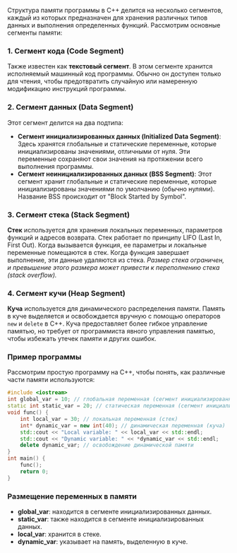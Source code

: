 Структура памяти программы в C++ делится на несколько сегментов, каждый из которых предназначен для хранения различных типов данных и выполнения определенных функций. Рассмотрим основные сегменты памяти:

### 1. Сегмент кода (Code Segment)

Также известен как **текстовый сегмент**. В этом сегменте хранится исполняемый машинный код программы. Обычно он доступен только для чтения, чтобы предотвратить случайную или намеренную модификацию инструкций программы.

### 2. Сегмент данных (Data Segment)

Этот сегмент делится на два подтипа:

- **Сегмент инициализированных данных (Initialized Data Segment)**: Здесь хранятся глобальные и статические переменные, которые инициализированы значениями, отличными от нуля. Эти переменные сохраняют свои значения на протяжении всего выполнения программы.
- **Сегмент неинициализированных данных (BSS Segment)**: Этот сегмент хранит глобальные и статические переменные, которые инициализированы значениями по умолчанию (обычно нулями). Название BSS происходит от "Block Started by Symbol".

### 3. Сегмент стека (Stack Segment)

**Стек** используется для хранения локальных переменных, параметров функций и адресов возврата. Стек работает по принципу LIFO (Last In, First Out). Когда вызывается функция, ее параметры и локальные переменные помещаются в стек. Когда функция завершает выполнение, эти данные удаляются из стека. *Размер стека ограничен, и превышение этого размера может привести к переполнению стека (stack overflow).*

### 4. Сегмент кучи (Heap Segment)

**Куча** используется для динамического распределения памяти. Память в куче выделяется и освобождается вручную с помощью операторов `new` и `delete` в C++. Куча предоставляет более гибкое управление памятью, но требует от программиста явного управления памятью, чтобы избежать утечек памяти и других ошибок.

### Пример программы

Рассмотрим простую программу на C++, чтобы понять, как различные части памяти используются:

```cpp
#include <iostream>
int global_var = 10; // глобальная переменная (сегмент инициализированных данных)
static int static_var = 20; // статическая переменная (сегмент инициализированных данных)
void func() {
    int local_var = 30; // локальная переменная (стек)
    int* dynamic_var = new int(40); // динамическая переменная (куча)
    std::cout << "Local variable: " << local_var << std::endl;
    std::cout << "Dynamic variable: " << *dynamic_var << std::endl;
    delete dynamic_var; // освобождение динамической памяти
}
int main() {
    func();
    return 0;
}
```

### Размещение переменных в памяти
- **global_var**: находится в сегменте инициализированных данных.
- **static_var**: также находится в сегменте инициализированных данных.
- **local_var**: хранится в стеке.
- **dynamic_var**: указывает на память, выделенную в куче.
